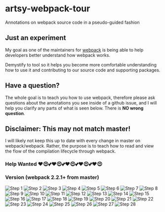 # artsy-webpack-tour
Annotations on webpack source code in a pseudo-guided fashion

## Just an experiment
My goal as one of the maintainers for [webpack](github.com/webpack/webpack) is being able to help developers better understand how webpack works. 

Demystify to tool so it helps you become more comfortable understanding how to use it and contributing to our source code and supporting packages.

## Have a question? 
The whole goal is to teach you how to use webpack, therefore please ask questions about the annotations you see inside of a github issue, and I will help you clarify any parts of what is seen below. There is **NO wrong question**. 

## Disclaimer: This may not match master!
I will likely not keep this up to date with every change in master on webpack/webpack. Rather, the purpose is to teach how to read and view the flow of the compilation lifecycle through webpack.

### Help Wanted ❤😍💕❤😍💕❤😍💕❤😍💕❤😍

### Version (webpack 2.2.1+ from master)
![Step 1](https://github.com/TheLarkInn/artsy-webpack-tour/blob/master/webpack-narrative01.png)
![Step 2](https://github.com/TheLarkInn/artsy-webpack-tour/blob/master/webpack-narrative02.png)
![Step 3](https://github.com/TheLarkInn/artsy-webpack-tour/blob/master/webpack-narrative03.png)
![Step 4](https://github.com/TheLarkInn/artsy-webpack-tour/blob/master/webpack-narrative04.png)
![Step 5](https://github.com/TheLarkInn/artsy-webpack-tour/blob/master/webpack-narrative05.png)
![Step 6](https://github.com/TheLarkInn/artsy-webpack-tour/blob/master/webpack-narrative06.png)
![Step 7](https://github.com/TheLarkInn/artsy-webpack-tour/blob/master/webpack-narrative-compiler01.png)
![Step 8](https://github.com/TheLarkInn/artsy-webpack-tour/blob/master/webpack-narrative-compiler02.png)
![Step 9](https://github.com/TheLarkInn/artsy-webpack-tour/blob/master/webpack-narrative-compiler03.png)
![Step 10](https://github.com/TheLarkInn/artsy-webpack-tour/blob/master/webpack-narrative-compiler04.png)
![Step 11](https://github.com/TheLarkInn/artsy-webpack-tour/blob/master/webpack-narrative-compiler05.png)
![Step 12](https://github.com/TheLarkInn/artsy-webpack-tour/blob/master/webpack-narrative-compiler06.png)
![Step 13](https://github.com/TheLarkInn/artsy-webpack-tour/blob/master/webpack-narrative-compiler07.png)
![Step 14](https://github.com/TheLarkInn/artsy-webpack-tour/blob/master/webpack-narrative-compiler08.png)
![Step 15](https://github.com/TheLarkInn/artsy-webpack-tour/blob/master/webpack-narrative-compiler09.png)
![Step 16](https://github.com/TheLarkInn/artsy-webpack-tour/blob/master/webpack-narrative-nmf01.png)
![Step 17](https://github.com/TheLarkInn/artsy-webpack-tour/blob/master/webpack-narrative-nmf02.png)
![Step 18](https://github.com/TheLarkInn/artsy-webpack-tour/blob/master/webpack-narrative-nmf03.png)
![Step 19](https://github.com/TheLarkInn/artsy-webpack-tour/blob/master/webpack-narrative-nmf04.png)
![Step 20](https://github.com/TheLarkInn/artsy-webpack-tour/blob/master/webpack-narrative-nmf05.png)
![Step 21](https://github.com/TheLarkInn/artsy-webpack-tour/blob/master/webpack-narrative-nmf06.png)
![Step 22](https://github.com/TheLarkInn/artsy-webpack-tour/blob/master/webpack-narrative-nmf07.png)
![Step 23](https://github.com/TheLarkInn/artsy-webpack-tour/blob/master/webpack-narrative-nmf08.png)
![Step 24](https://github.com/TheLarkInn/artsy-webpack-tour/blob/master/webpack-narrative-nmf09.png)
![Step 25](https://github.com/TheLarkInn/artsy-webpack-tour/blob/master/webpack-narrative-nmf10.png)
![Step 26](https://github.com/TheLarkInn/artsy-webpack-tour/blob/master/webpack-narrative-nmf11.png)
![Step 27](https://github.com/TheLarkInn/artsy-webpack-tour/blob/master/webpack-narrative-nmf12.png)
![Step 28](https://github.com/TheLarkInn/artsy-webpack-tour/blob/master/webpack-narrative-compilation-seal01.png)
